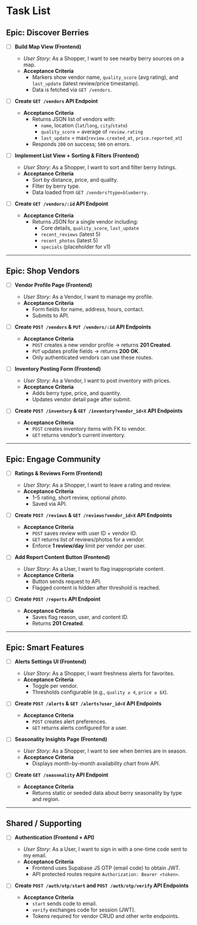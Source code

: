 # Task List

## Epic: Discover Berries

- [ ] **Build Map View (Frontend)**
  - *User Story:* As a Shopper, I want to see nearby berry sources on a map.
  - **Acceptance Criteria**
    - Markers show vendor name, `quality_score` (avg rating), and `last_update` (latest review/price timestamp).
    - Data is fetched via `GET /vendors`.

- [ ] **Create `GET /vendors` API Endpoint**
  - **Acceptance Criteria**
    - Returns JSON list of vendors with:
      - `name`, location (`lat`/`long`, `city`/`state`)
      - `quality_score` = average of `review.rating`
      - `last_update` = max(`review.created_at`, `price.reported_at`)
    - Responds `200` on success; `500` on errors.

- [ ] **Implement List View + Sorting & Filters (Frontend)**
  - *User Story:* As a Shopper, I want to sort and filter berry listings.
  - **Acceptance Criteria**
    - Sort by distance, price, and quality.
    - Filter by berry type.
    - Data loaded from `GET /vendors?type=blueberry`.

- [ ] **Create `GET /vendors/:id` API Endpoint**
  - **Acceptance Criteria**
    - Returns JSON for a single vendor including:
      - Core details, `quality_score`, `last_update`
      - `recent_reviews` (latest 5)
      - `recent_photos` (latest 5)
      - `specials` (placeholder for v1)

---

## Epic: Shop Vendors

- [ ] **Vendor Profile Page (Frontend)**
  - *User Story:* As a Vendor, I want to manage my profile.
  - **Acceptance Criteria**
    - Form fields for name, address, hours, contact.
    - Submits to API.

- [ ] **Create `POST /vendors` & `PUT /vendors/:id` API Endpoints**
  - **Acceptance Criteria**
    - `POST` creates a new vendor profile → returns **201 Created**.
    - `PUT` updates profile fields → returns **200 OK**.
    - Only authenticated vendors can use these routes.

- [ ] **Inventory Posting Form (Frontend)**
  - *User Story:* As a Vendor, I want to post inventory with prices.
  - **Acceptance Criteria**
    - Adds berry type, price, and quantity.
    - Updates vendor detail page after submit.

- [ ] **Create `POST /inventory` & `GET /inventory?vendor_id=X` API Endpoints**
  - **Acceptance Criteria**
    - `POST` creates inventory items with FK to vendor.
    - `GET` returns vendor’s current inventory.

---

## Epic: Engage Community

- [ ] **Ratings & Reviews Form (Frontend)**
  - *User Story:* As a Shopper, I want to leave a rating and review.
  - **Acceptance Criteria**
    - 1–5 rating, short review, optional photo.
    - Saved via API.

- [ ] **Create `POST /reviews` & `GET /reviews?vendor_id=X` API Endpoints**
  - **Acceptance Criteria**
    - `POST` saves review with user ID + vendor ID.
    - `GET` returns list of reviews/photos for a vendor.
    - Enforce **1 review/day** limit per vendor per user.

- [ ] **Add Report Content Button (Frontend)**
  - *User Story:* As a User, I want to flag inappropriate content.
  - **Acceptance Criteria**
    - Button sends request to API.
    - Flagged content is hidden after threshold is reached.

- [ ] **Create `POST /reports` API Endpoint**
  - **Acceptance Criteria**
    - Saves flag reason, user, and content ID.
    - Returns **201 Created**.

---

## Epic: Smart Features

- [ ] **Alerts Settings UI (Frontend)**
  - *User Story:* As a Shopper, I want freshness alerts for favorites.
  - **Acceptance Criteria**
    - Toggle per vendor.
    - Thresholds configurable (e.g., `quality ≥ 4`, `price ≤ $X`).

- [ ] **Create `POST /alerts` & `GET /alerts?user_id=X` API Endpoints**
  - **Acceptance Criteria**
    - `POST` creates alert preferences.
    - `GET` returns alerts configured for a user.

- [ ] **Seasonality Insights Page (Frontend)**
  - *User Story:* As a Shopper, I want to see when berries are in season.
  - **Acceptance Criteria**
    - Displays month-by-month availability chart from API.

- [ ] **Create `GET /seasonality` API Endpoint**
  - **Acceptance Criteria**
    - Returns static or seeded data about berry seasonality by type and region.

---

## Shared / Supporting

- [ ] **Authentication (Frontend + API)**
  - *User Story:* As a User, I want to sign in with a one-time code sent to my email.
  - **Acceptance Criteria**
    - Frontend uses Supabase JS OTP (email code) to obtain JWT.
    - API protected routes require `Authorization: Bearer <token>`.

- [ ] **Create `POST /auth/otp/start` and `POST /auth/otp/verify` API Endpoints**
  - **Acceptance Criteria**
    - `start` sends code to email.
    - `verify` exchanges code for session (JWT).
    - Tokens required for vendor CRUD and other write endpoints.

